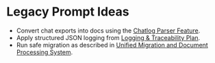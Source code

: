 # Legacy Prompt Ideas

- Convert chat exports into docs using the [Chatlog Parser Feature](../ideas/chatlog-parser-feature.idea.yaml).
- Apply structured JSON logging from [Logging & Traceability Plan](../ideas/logging-traceability-plan.idea.yaml).
- Run safe migration as described in [Unified Migration and Document Processing System](../ideas/unified-migration-system.idea.yaml).
